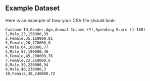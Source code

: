 ## Example Dataset

Here is an example of how your CSV file should look:

```csv
CustomerID,Gender,Age,Annual Income (₹),Spending Score (1-100)
1,Male,23,150000,39
2,Female,35,160000,81
3,Female,26,170000,6
4,Male,64,180000,77
5,Male,57,190000,40
6,Female,45,200000,76
7,Female,23,210000,6
8,Male,39,220000,94
9,Male,40,230000,3
10,Female,30,240000,72
